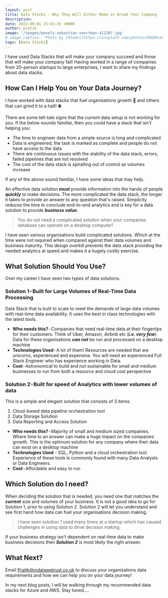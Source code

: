 ```yaml
---
layout: post
title: Data Stacks - Why They Will Either Make or Break Your Company
description: 
date: 2022-09-01 15:01:35 +0000
author: pratik
image: '/images/pexels-sebastian-voortman-411207.jpg'
# image_caption: 'Photo by [Atoms](https://unsplash.com/photos/VNXDKvmc8v4) on [Unsplash](https://unsplash.com/)'
tags: [Data Stacks]
---
```


I have used Data Stacks that will make your company succeed and those that will make your company fail! Having worked in a range of companies from 20-person startups to large enterprises, I want to share my findings about data stacks. 

## How Can I Help You on Your Data Journey?

I have worked with data stacks that fuel organisations growth 🚀 and others that can grind it to a halt! ⛔

There are some tell-tale signs that the current data setup is not working for you. If the below sounds familiar, then you could have a stack that isn't helping you:

* The time to engineer data from a simple source is long and complicated
* Data is engineered, the task is marked as complete and people do not have access to the data
* There are continuous issues with the stability of the data stack, errors, failed pipelines that are not resolved
* The cost of the data stack is spiralling out of control as volumes increase

If any of the above sound familiar, I have some ideas that may help. 
<!-- Not sure if this needed - will review after -->

<!-- I started my career as a Management Consultant and then moved to become a hands-on data driven individual where I have experience of working across the full spectrum of Data. From engineering pipelines, designing and modelling data warehouses and building organisational wide analytics

From my experience of working as a full stack data individual, I have learnt one key lesson. **Business Value should remain the *why* of any decision** when designing or building any data solution.

I want to provide companies a framework to use when thinking of the *why* or *so what* for any development or platform building data related. -->

An effective data solution ***must*** provide information into the hands of people ***quickly*** to make decisions. The more complicated the data stack, the longer it takes to provide an answer to any question that's raised. Simplicity reduces the time to conclude end-to-end analytics and is key for a data solution to provide ***business value***. 

> You do not need a complicated solution when your companies database can operate on a desktop computer! 

<!-- Trust me, you do not want your huge cost to be used to provide resources a great learning opportunity and not much value to your organisation! -->

I have seen various organisations build complicated solutions. Which at the time were not required when compared against their data volumes and business maturity. This design overkill prevents the data stack providing the needed analytics at speed and makes it a hugely costly exercise. 

## What Solution Should You Use?

Over my career I have seen two types of data solutions. 

### Solution 1 - Built for Large Volumes of Real-Time Data Processing 

Data Stack that is built to scale to meet the demands of large data volumes with real-time data availability. It uses the best in class technologies with the latest tools.

* **Who needs this?** - Companies that need real-time data at their fingertips for their customers. Think of Uber, Amazon, Airbnb etc (***i.e. very few***). Data for these organisations ***can not*** be run and processed on a desktop machine
* **Technologies Used** - A lot of them! Resources are needed that are unicorns, experienced and expensive. You will need an experienced Full Stack Engineer who has experience working in Data. 
* **Cost** - Astronomical to build and not sustainable for small and medium businesses to run from both a resource and cloud cost perspective

### Solution 2 - Built for speed of Analytics with lower volumes of data

This is a simple and elegant solution that consists of 3 items:

1. Cloud-based data pipeline orchestration tool
2. Data Storage Solution
3. Data Reporting and Access Solution

* **Who needs this?** - Majority of small and medium sized companies. Where time to an answer can make a huge impact on the companies growth. This is the optimum solution for any company where their data can exist on a desktop machine
* **Technologies Used** - SQL, Python and a cloud orchestration tool. Experience of these tools is commonly found with many Data Analysts or Data Engineers. 
* **Cost** - Affordable and easy to run

## Which Solution do I need?

When deciding the solution that is needed, you need one that matches the ***current*** size and volumes of your business. It is not a good idea to go for Solution 1, prior to using Solution 2. Solution 2 will let you understand and see first hand how data can fuel your organisations decision making.

> I have seen solution 1 used  many times at a startup which has caused challenges in using data to drive decision making.

If your business strategy isn't dependent on real-time data to make business decisions then ***Solution 2*** is most likely the right answer.


## What Next?

Email <a href = "mailto: Pratik@indatawetrust.co.uk">Pratik@indatawetrust.co.uk </a> to discuss your organisations data requirements and how we can help you on your data journey!

In my next blog posts, I will be walking through my recommended data stacks for Azure and AWS. Stay tuned....